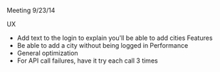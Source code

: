 Meeting 9/23/14

UX
  - Add text to the login to explain you'll be able to add cities
Features
  - Be able to add a city without being logged in
Performance
  - General optimization
  - For API call failures, have it try each call 3 times

